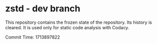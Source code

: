# zstd - dev branch

This repository contains the frozen state of the repository.
Its history is cleared. It is used only for static code
analysis with Codacy.

Commit Time: 1713897822